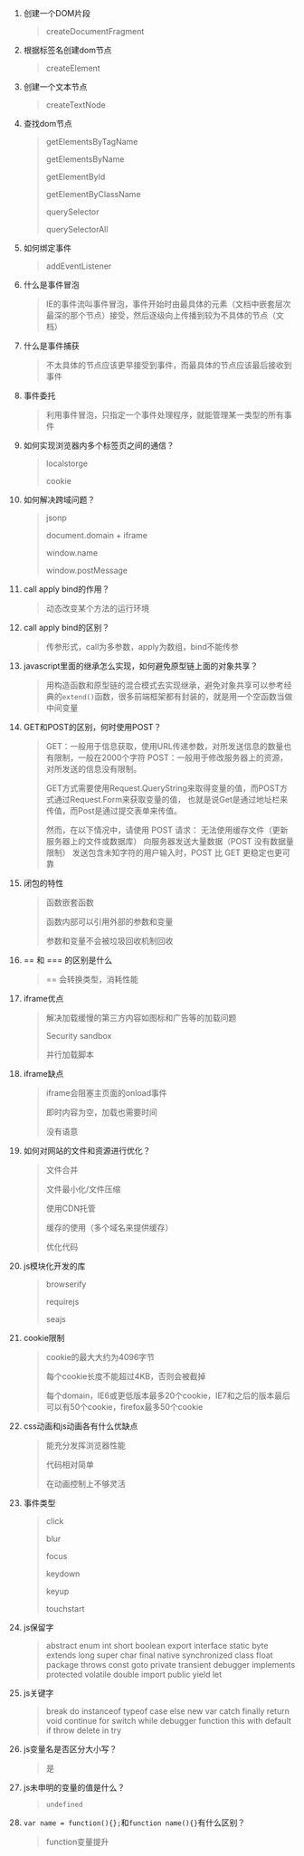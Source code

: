 1. 创建一个DOM片段

    > createDocumentFragment

2. 根据标签名创建dom节点

    > createElement

3. 创建一个文本节点

    > createTextNode

4. 查找dom节点

    > getElementsByTagName
    >
    > getElementsByName
    >
    > getElementById
    >
    > getElementByClassName
    >
    > querySelector
    >
    > querySelectorAll

5. 如何绑定事件

    > addEventListener

6. 什么是事件冒泡

    > IE的事件流叫事件冒泡，事件开始时由最具体的元素（文档中嵌套层次最深的那个节点）接受，然后逐级向上传播到较为不具体的节点（文档）

7. 什么是事件捕获

    > 不太具体的节点应该更早接受到事件，而最具体的节点应该最后接收到事件

8. 事件委托

    > 利用事件冒泡，只指定一个事件处理程序，就能管理某一类型的所有事件

9. 如何实现浏览器内多个标签页之间的通信？

    > localstorge
    >
    > cookie

10. 如何解决跨域问题？

    > jsonp
    >
    > document.domain + iframe
    >
    > window.name
    >
    > window.postMessage

11. call apply bind的作用？

    > 动态改变某个方法的运行环境

12. call apply bind的区别？

    > 传参形式，call为多参数，apply为数组，bind不能传参

13. javascript里面的继承怎么实现，如何避免原型链上面的对象共享？

    > 用构造函数和原型链的混合模式去实现继承，避免对象共享可以参考经典的`extend()`函数，很多前端框架都有封装的，就是用一个空函数当做中间变量

14. GET和POST的区别，何时使用POST？

    > GET：一般用于信息获取，使用URL传递参数，对所发送信息的数量也有限制，一般在2000个字符
    > POST：一般用于修改服务器上的资源，对所发送的信息没有限制。
    >
    > GET方式需要使用Request.QueryString来取得变量的值，而POST方式通过Request.Form来获取变量的值，
    > 也就是说Get是通过地址栏来传值，而Post是通过提交表单来传值。
    >
    > 然而，在以下情况中，请使用 POST 请求：
    > 无法使用缓存文件（更新服务器上的文件或数据库）
    > 向服务器发送大量数据（POST 没有数据量限制）
    > 发送包含未知字符的用户输入时，POST 比 GET 更稳定也更可靠

15. 闭包的特性

    > 函数嵌套函数
    >
    > 函数内部可以引用外部的参数和变量
    >
    > 参数和变量不会被垃圾回收机制回收

16. == 和 === 的区别是什么

    > == 会转换类型，消耗性能

17. iframe优点

    > 解决加载缓慢的第三方内容如图标和广告等的加载问题
    >
    > Security sandbox
    >
    > 并行加载脚本

18. iframe缺点

    > iframe会阻塞主页面的onload事件
    >
    > 即时内容为空，加载也需要时间
    >
    > 没有语意

19. 如何对网站的文件和资源进行优化？

    > 文件合并
    >
    > 文件最小化/文件压缩
    >
    > 使用CDN托管
    >
    > 缓存的使用（多个域名来提供缓存）
    >
    > 优化代码

19. js模块化开发的库

    > browserify
    >
    > requirejs
    >
    > seajs

20. cookie限制

    > cookie的最大大约为4096字节
    >
    > 每个cookie长度不能超过4KB，否则会被截掉
    >
    > 每个domain，IE6或更低版本最多20个cookie，IE7和之后的版本最后可以有50个cookie，firefox最多50个cookie

20. css动画和js动画各有什么优缺点

    > 能充分发挥浏览器性能
    >
    > 代码相对简单
    >
    > 在动画控制上不够灵活

21. 事件类型

    > click
    >
    > blur
    >
    > focus
    >
    > keydown
    >
    > keyup
    >
    > touchstart

22. js保留字

    > abstract enum int short boolean export interface static byte extends long super char final native synchronized class float package throws const goto private transient debugger implements protected volatile double import public yield let 

23. js关键字

    > break do instanceof typeof case else new var catch finally return void continue for switch while debugger function this with default if throw delete in try

24. js变量名是否区分大小写？

    > 是

25. js未申明的变量的值是什么？

    > `undefined`

27. `var name = function(){};`和`function name(){}`有什么区别？

    > function变量提升
